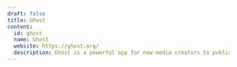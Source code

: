 ```yaml
---
draft: false
title: Ghost
content:
  id: ghost
  name: Ghost
  website: https://ghost.org/
  description: Ghost is a powerful app for new-media creators to publish, share, and grow a business around their content.
---
```

